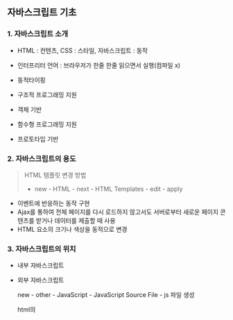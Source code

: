 ## 자바스크립트 기초

### 1. 자바스크립트 소개

- HTML : 컨텐츠, CSS : 스타일, 자바스크립트 : 동작

- 인터프리터 언어 : 브라우저가 한줄 한줄 읽으면서 실행(컴파일 x)

- 동적타이핑

- 구조적 프로그래밍 지원

- 객체 기반

- 함수형 프로그래밍 지원

- 프로토타입 기반

### 2. 자바스크립트의 용도
> HTML 템플릿 변경 방법
>
> - new - HTML - next - HTML Templates - edit - apply

- 이벤트에 반응하는 동작 구현
- Ajax를 통하여 전체 페이지를 다시 로드하지 않고서도 서버로부터 새로운 페이지 콘텐츠를 받거나 데이터를 제출할 때 사용
- HTML 요소의 크기나 색상을 동적으로 변경

### 3. 자바스크립트의 위치

- 내부 자바스크립트

- 외부 자바스크립트

  new - other - JavaScript - JavaScript Source File - js 파일 생성

  html의 <script src=""> 로 js 파일 붙이기

- 인라인 자바스크립트

  ```html
  <h1 onclick="alert('OK');"></h1>
  ```

### 4. 문장

- 자바스크립트 문장은 웹 브라우저에게 내리는 명령. 각 문장의 끝에는 ;(세미콜론)을 붙인다.
- 자바스크립트 문장은 블록 단위로 묶임. {문장 문장} 
- 문자 집학과 대소문자 구별
- /* 주석문 */

### 5. 변수, 자료형

```javascript
<script>
// 1. number
var v1 = 10;
var v2 = 10.1;
// 2. boolean
var v3 = true;
// 3. string
var v4 = 'abc';
var v5 = "abc";
// 4. object
// JSON(JavaScript Object Notation)
var v6 = {name:'k1',size:1000,go:function(){},stop:function(){}}; /* {} 안에 사물의 속성과 동작으로 이루어진 object*/
// 5. function
var v7 = function(){}; /* 변수에 함수를 선언할 수 있다 */
// 6. array
var v8 = [1,2,3,'a']; /* 여러 타입이 들어갈 수 있는 배열 */
// 7. undefined
var v9; /* 타입이 결정되지 않은 변수 */
// 8. null
var v10 = null; /* 값이 아직 assign되지 않은 object */
alert(typeof(v7)); /* 자료형 확인 */
</script>
```

### 7. 연산자



### 8. 숫자와 문자열 사이의 변환

```javascript
<script>
var a = 10;
var b = '20';
alert(a+parseInt(b));  
</script>

<script>
var a = 10;
var b = '20';
alert(String(a));  
</script>
```

```javascript
<script>
var p1 = prompt('Input Number1...?'); /* prompt로 입력받은 값은 string */
var p2 = prompt('Input Number2...?');
var result = parseInt(p1) + Number(p2);
alert(result); 
console.log(result); /* console에서 결과값 확인 */
</script>
```

